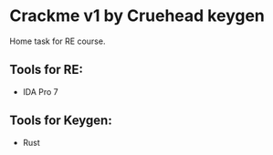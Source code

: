 # Crackme v1 by Cruehead keygen

Home task for RE course.

## Tools for RE:
* IDA Pro 7

## Tools for Keygen:
* Rust
